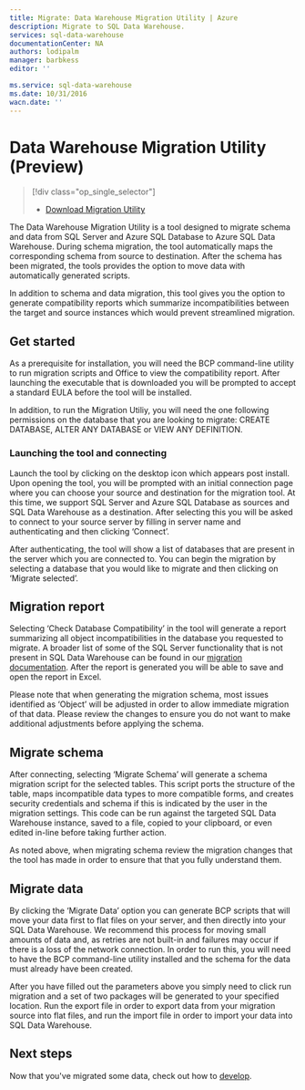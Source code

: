 ```yaml
---
title: Migrate: Data Warehouse Migration Utility | Azure
description: Migrate to SQL Data Warehouse.
services: sql-data-warehouse
documentationCenter: NA
authors: lodipalm
manager: barbkess
editor: ''

ms.service: sql-data-warehouse
ms.date: 10/31/2016
wacn.date: ''
---
```


# Data Warehouse Migration Utility (Preview)

> [!div class="op_single_selector"]
>- [Download Migration Utility][]

The Data Warehouse Migration Utility is a tool designed to migrate schema and data from SQL Server and Azure SQL Database to Azure SQL Data Warehouse. During schema migration, the tool automatically maps the corresponding schema from source to destination. After the schema has been migrated, the tools provides the option to move data with automatically generated scripts.

In addition to schema and data migration, this tool gives you the option to generate compatibility reports which summarize incompatibilities between the target and source instances which would prevent streamlined migration.

## Get started
As a prerequisite for installation, you will need the BCP command-line utility to run migration scripts and Office to view the compatibility report. After launching the executable that is downloaded you will be prompted to accept a standard EULA before the tool will be installed.

In addition, to run the Migration Utiliy, you will need the one following permissions on the database that you are looking to migrate: CREATE DATABASE, ALTER ANY DATABASE or VIEW ANY DEFINITION.

### Launching the tool and connecting
Launch the tool by clicking on the desktop icon which appears post install. Upon opening the tool, you will be prompted with an initial connection page where you can choose your source and destination for the migration tool. At this time, we support SQL Server and Azure SQL Database as sources and SQL Data Warehouse as a destination. After selecting this you will be asked to connect to your source server by filling in server name and authenticating and then clicking ‘Connect’.

After authenticating, the tool will show a list of databases that are present in the server which you are connected to. You can begin the migration by selecting a database that you would like to migrate and then clicking on ‘Migrate selected’.

## Migration report
Selecting ‘Check Database Compatibility’ in the tool will generate a report summarizing all object incompatibilities in the database you requested to migrate. A broader list of some of the SQL Server functionality that is not present in SQL Data Warehouse can be found in our [migration documentation][migration documentation]. After the report is generated you will be able to save and open the report in Excel.

Please note that when generating the migration schema, most issues identified as ‘Object’ will be adjusted in order to allow immediate migration of that data. Please review the changes to ensure you do not want to make additional adjustments before applying the schema.

## Migrate schema
After connecting, selecting ‘Migrate Schema’ will generate a schema migration script for the selected tables. This script ports the structure of the table, maps incompatible data types to more compatible forms, and creates security credentials and schema if this is indicated by the user in the migration settings. This code can be run against the targeted SQL Data Warehouse instance, saved to a file, copied to your clipboard, or even edited in-line before taking further action.  

As noted above, when migrating schema review the migration changes that the tool has made in order to ensure that that you fully understand them.  

## Migrate data
By clicking the ‘Migrate Data’ option you can generate BCP scripts that will move your data first to flat files on your server, and then directly into your SQL Data Warehouse. We recommend this process for moving small amounts of data and, as retries are not built-in and failures may occur if there is a loss of the network connection. In order to run this, you will need to have the BCP command-line utility installed and the schema for the data must already have been created.

After you have filled out the parameters above you simply need to click run migration and a set of two packages will be generated to your specified location. Run the export file in order to export data from your migration source into flat files, and run the import file in order to import your data into SQL Data Warehouse.

## Next steps
Now that you've migrated some data, check out how to [develop][develop].

<!--Image references-->

<!--Article references-->
[migration documentation]:./sql-data-warehouse-overview-migrate.md
[develop]:./sql-data-warehouse-overview-develop.md

<!--Other Web references--> 
[Download Migration Utility]: https://migrhoststorage.blob.core.windows.net/sqldwsample/DataWarehouseMigrationUtility.zip